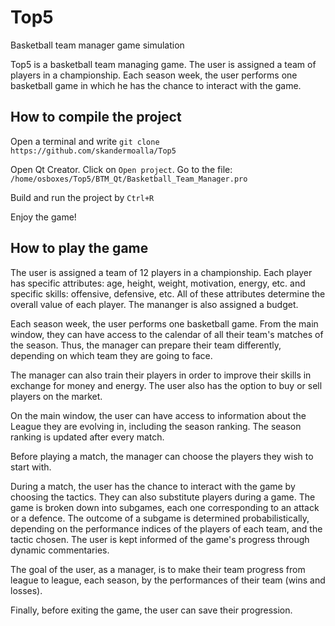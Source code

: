 # Top5
Basketball team manager game simulation

Top5 is a basketball team managing game. The user is assigned a team of players in a championship. 
Each season week, the user performs one basketball game in which he has the chance to interact with the game.

## How to compile the project
Open a terminal and write
`git clone https://github.com/skandermoalla/Top5`

Open Qt Creator.
Click on `Open project`.
Go to the file: `/home/osboxes/Top5/BTM_Qt/Basketball_Team_Manager.pro`

Build and run the project by `Ctrl+R`

Enjoy the game!
## How to play the game

The user is assigned a team of 12 players in a championship. Each player has specific attributes: age, height, weight, motivation, energy, etc. and specific skills: offensive, defensive, etc. All of these attributes determine the overall value of each player. The mananger is also assigned a budget.

Each season week, the user performs one basketball game. From the main window, they can have access to the calendar of all their team's matches of the season. Thus, the manager can prepare their team differently, depending on which team they are going to face.

The manager can also train their players in order to improve their skills in exchange for money and energy. 
The user also has the option to buy or sell players on the market. 

On the main window, the user can have access to information about the League they are evolving in, including the season ranking. The season ranking is updated after every match. 

Before playing a match, the manager can choose the players they wish to start with. 

During a match, the user has the chance to interact with the game by choosing the tactics. They can also substitute players during a game. The game is broken down into subgames, each one corresponding to an attack or a defence. The outcome of a subgame is determined probabilistically, depending on the performance indices of the players of each team, and the tactic chosen. The user is kept informed of the game's progress through dynamic commentaries.  

The goal of the user, as a manager, is to make their team progress from league to league, each season, by the performances of their team (wins and losses). 

Finally, before exiting the game, the user can save their progression. 

